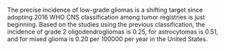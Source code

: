 The precise incidence of low-grade gliomas is a shifting target since adopting 2016 WHO CNS classification among tumor registries is just beginning. Based on the studies using the previous classification, the incidence of grade 2 oligodendrogliomas is 0.25, for astrocytomas is 0.51, and for mixed glioma is 0.20 per 100000 per year in the United States.